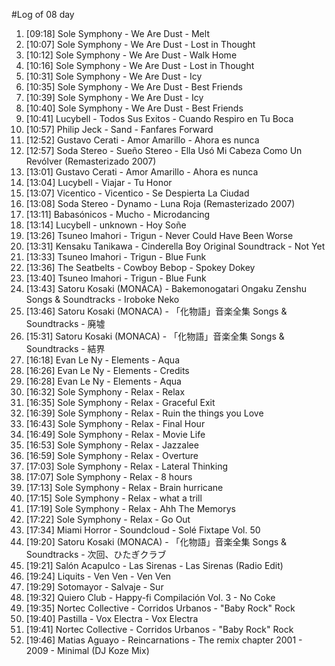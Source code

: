 #Log of 08 day

1. [09:18] Sole Symphony - We Are Dust - Melt
1. [10:07] Sole Symphony - We Are Dust - Lost in Thought
1. [10:12] Sole Symphony - We Are Dust - Walk Home
1. [10:16] Sole Symphony - We Are Dust - Lost in Thought
1. [10:31] Sole Symphony - We Are Dust - Icy
1. [10:35] Sole Symphony - We Are Dust - Best Friends
1. [10:39] Sole Symphony - We Are Dust - Icy
1. [10:40] Sole Symphony - We Are Dust - Best Friends
1. [10:41] Lucybell - Todos Sus Exitos - Cuando Respiro en Tu Boca
1. [10:57] Philip Jeck - Sand - Fanfares Forward
1. [12:52] Gustavo Cerati - Amor Amarillo - Ahora es nunca
1. [12:57] Soda Stereo - Sueño Stereo - Ella Usó Mi Cabeza Como Un Revólver (Remasterizado 2007)
1. [13:01] Gustavo Cerati - Amor Amarillo - Ahora es nunca
1. [13:04] Lucybell - Viajar - Tu Honor
1. [13:07] Vicentico - Vicentico - Se Despierta La Ciudad
1. [13:08] Soda Stereo - Dynamo - Luna Roja (Remasterizado 2007)
1. [13:11] Babasónicos - Mucho - Microdancing
1. [13:14] Lucybell - unknown - Hoy Soñe
1. [13:26] Tsuneo Imahori - Trigun - Never Could Have Been Worse
1. [13:31] Kensaku Tanikawa - Cinderella Boy Original Soundtrack - Not Yet
1. [13:33] Tsuneo Imahori - Trigun - Blue Funk
1. [13:36] The Seatbelts - Cowboy Bebop - Spokey Dokey
1. [13:40] Tsuneo Imahori - Trigun - Blue Funk
1. [13:43] Satoru Kosaki (MONACA) - Bakemonogatari Ongaku Zenshu Songs & Soundtracks - Iroboke Neko
1. [13:46] Satoru Kosaki (MONACA) - 「化物語」音楽全集 Songs & Soundtracks - 廃墟
1. [15:31] Satoru Kosaki (MONACA) - 「化物語」音楽全集 Songs & Soundtracks - 結界
1. [16:18] Evan Le Ny - Elements - Aqua
1. [16:26] Evan Le Ny - Elements - Credits
1. [16:28] Evan Le Ny - Elements - Aqua
1. [16:32] Sole Symphony - Relax - Relax
1. [16:35] Sole Symphony - Relax - Graceful Exit
1. [16:39] Sole Symphony - Relax - Ruin the things you Love
1. [16:43] Sole Symphony - Relax - Final Hour
1. [16:49] Sole Symphony - Relax - Movie Life
1. [16:53] Sole Symphony - Relax - Jazzalee
1. [16:59] Sole Symphony - Relax - Overture
1. [17:03] Sole Symphony - Relax - Lateral Thinking
1. [17:07] Sole Symphony - Relax - 8 hours
1. [17:13] Sole Symphony - Relax - Brain hurricane
1. [17:15] Sole Symphony - Relax - what a trill
1. [17:19] Sole Symphony - Relax - Ahh The Memorys
1. [17:22] Sole Symphony - Relax - Go Out
1. [17:34] Miami Horror - Soundcloud - Solé Fixtape Vol. 50
1. [19:20] Satoru Kosaki (MONACA) - 「化物語」音楽全集 Songs & Soundtracks - 次回、ひたぎクラブ
1. [19:21] Salón Acapulco - Las Sirenas - Las Sirenas (Radio Edit)
1. [19:24] Liquits - Ven Ven - Ven Ven
1. [19:29] Sotomayor - Salvaje - Sur
1. [19:32] Quiero Club - Happy-fi Compilación Vol. 3 - No Coke
1. [19:35] Nortec Collective - Corridos Urbanos - "Baby Rock" Rock
1. [19:40] Pastilla - Vox Electra - Vox Electra
1. [19:41] Nortec Collective - Corridos Urbanos - "Baby Rock" Rock
1. [19:46] Matias Aguayo - Reincarnations - The remix chapter 2001 - 2009 - Minimal (DJ Koze Mix)
